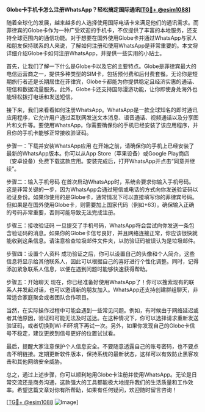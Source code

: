 **Globe卡手机卡怎么注册WhatsApp？轻松搞定国际通讯[[TG💪+ @esim1088](https://t.me/s/esim1088)]**

随着全球化的发展，越来越多的人选择使用国际电话卡来满足他们的通讯需求。而菲律宾的Globe卡作为一种广受欢迎的手机卡，不仅提供了丰富的本地服务，还支持全球范围内的通信功能。对于想要在国外使用Globe卡并通过WhatsApp与家人和朋友保持联系的人来说，了解如何注册和使用WhatsApp是非常重要的。本文将详细介绍Globe卡如何注册WhatsApp，并提供一些实用的小贴士。

首先，让我们了解一下什么是Globe卡以及它的主要特点。Globe是菲律宾最大的电信运营商之一，提供多种类型的SIM卡，包括预付费和后付费套餐。无论你是短期旅行者还是长期居住在菲律宾，Globe卡都能为你提供稳定且经济实惠的通话、短信和数据流量服务。此外，Globe卡还支持国际漫游功能，让你即使身处海外也能轻松拨打电话和发送短信。

接下来，我们来看看如何注册WhatsApp。WhatsApp是一款全球知名的即时通讯应用程序，它允许用户通过互联网发送文本消息、语音通话、视频通话以及分享图片和文件等。要使用WhatsApp，你需要确保你的手机已经安装了该应用程序，并且你的手机卡能够正常接收验证码。

步骤一：下载并安装WhatsApp应用
在开始之前，请确保你的手机上已经安装了最新的WhatsApp版本。你可以从App Store（苹果设备）或Google Play商店（安卓设备）免费下载这款应用。安装完成后，打开WhatsApp并点击“同意并继续”。

步骤二：输入手机号码
在首次启动WhatsApp时，系统会要求你输入手机号码。这是非常关键的一步，因为WhatsApp会通过短信或电话的方式向你发送验证码以验证身份。如果你使用的是Globe卡，通常情况下可以直接填写你的菲律宾号码。但如果是在国外使用Globe卡，则需要加上国家代码（例如+63）。确保输入正确的号码非常重要，否则可能导致无法完成注册。

步骤三：接收验证码
一旦提交了手机号码，WhatsApp将会尝试向你发送一条包含验证码的消息。如果你的Globe卡信号良好，并且网络连接正常，你应该很快就能收到这条信息。请注意检查垃圾邮件文件夹，以防验证码被误认为是垃圾邮件。

步骤四：设置个人资料
成功验证之后，你可以设置自己的头像和个人简介。这些信息将显示给其他联系人，因此可以根据自己的喜好进行个性化调整。同时，记得添加紧急联系人信息，以便在遇到问题时能够快速获得帮助。

步骤五：开始聊天
现在，你已经准备好使用WhatsApp了！你可以搜索现有的联系人并发起对话，也可以邀请新的朋友加入。WhatsApp还支持创建群组聊天，非常适合家庭聚会或者团队合作项目。

当然，在实际操作过程中可能会遇到一些常见问题。例如，有时候由于网络延迟或者其他原因，验证码可能无法及时送达。在这种情况下，你可以选择请求重新发送验证码，或者切换到Wi-Fi环境下再试一次。另外，如果你发现自己的Globe卡信号不稳定，建议更换到信号更好的位置试试看。

最后，提醒大家注意保护个人信息安全。不要随意透露自己的账号密码，也不要点击不明链接。定期更新软件版本，保持系统的最新状态，这样可以有效防止黑客攻击和其他网络安全威胁。

总之，通过上述步骤，你可以顺利地用Globe卡注册并使用WhatsApp。无论是日常交流还是商务沟通，这款强大的工具都能极大地提升我们的生活质量和工作效率。希望这篇文章对你有所帮助，如果有任何疑问，欢迎随时留言咨询！

[[TG💪+ @esim1088](https://t.me/s/esim1088) ![Image](https://i.postimg.cc/4NQfJmqS/Snipaste-2025-05-13-00-14-12.png)]
